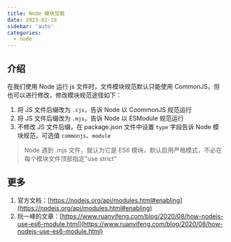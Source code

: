 ```yaml
---
title: Node 模块加载
date: 2023-02-19
sidebar: 'auto'
categories:
  - node
---
```


## 介绍

在我们使用 Node 运行 js 文件时，文件模块规范默认只能使用 CommonJS，但也可以进行修改，修改模块规范途径如下：

1. 将 JS 文件后缀改为 `.cjs`，告诉 Node 以 CoommonJS 规范运行
2. 将 JS 文件后缀改为 `.mjs`，告诉 Node 以 ESModule 规范运行
3. 不修改 JS 文件后缀，在 package.json 文件中设置 `type` 字段告诉 Node 模块规范，可选值 `commonjs`、`module`

> Node 遇到 .mjs 文件，就认为它是 ES6 模块，默认启用严格模式，不必在每个模块文件顶部指定"use strict"

## 更多

1. 官方文档：[https://nodejs.org/api/modules.html#enabling](https://nodejs.org/api/modules.html#enabling)
2. 阮一峰的文章：[https://www.ruanyifeng.com/blog/2020/08/how-nodejs-use-es6-module.html](https://www.ruanyifeng.com/blog/2020/08/how-nodejs-use-es6-module.html)
